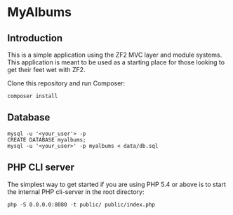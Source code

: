 # MyAlbums

## Introduction

This is a simple application using the ZF2 MVC layer and module
systems. This application is meant to be used as a starting place for those
looking to get their feet wet with ZF2.

Clone this repository and run Composer:

    composer install

## Database

    mysql -u '<your_user'> -p
    CREATE DATABASE myalbums;
    mysql -u '<your_user>' -p myalbums < data/db.sql

## PHP CLI server

The simplest way to get started if you are using PHP 5.4 or above is to start the internal PHP cli-server in the root
directory:

    php -S 0.0.0.0:8080 -t public/ public/index.php
